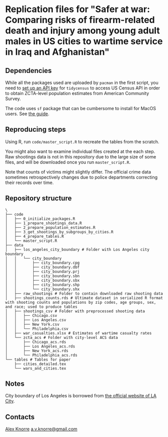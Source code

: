 # Replication files for "Safer at war: Comparing risks of firearm-related death and injury among young adult males in US cities to wartime service in Iraq and Afghanistan"

## Dependencies

While all the packages used are uploaded by `pacman` in the first script, you need to [set up an API key](https://walker-data.com/tidycensus/reference/census_api_key.html) for `tidycensus` to access US Census API in order to obtain ZCTA-level population estimates from American Community Survey. 

The code uses `sf` package that can be cumbersome to install for MacOS users. See [the guide](https://r-spatial.github.io/sf/#macos).

## Reproducing steps

Using R, run `code/master_script.R` to recreate the tables from the scratch.

You might also want to examine individual files created at the each step. Raw shootings data is not in this repository due to the large size of some files, and will be downloaded once you run `master_script.R`. 

Note that counts of victims might slightly differ. The official crime data sometimes retrospectively changes due to police departments correcting their records over time.

## Repository structure
```
\
├── code
│   ├── 0_initialize_packages.R
│   ├── 1_prepare_shootings_data.R
│   ├── 2_prepare_population_estimates.R
│   ├── 3_get_shootings_by_subgroups_by_cities.R
│   ├── 4_prepare_tables.R
│   └── master_script.R
├── data
│   ├── los_angeles_city_boundary # Folder with Los Angeles city boundary
│   │   └── city_boundary
│   │       ├── city_boundary.cpg
│   │       ├── city_boundary.dbf
│   │       ├── city_boundary.prj
│   │       ├── city_boundary.sbn
│   │       ├── city_boundary.sbx
│   │       ├── city_boundary.shp
│   │       └── city_boundary.shx
│   ├── raw_shootings # Folder to contain downloaded raw shooting data
│   ├── shootings_counts.rds # Ultimate dataset in serialized R format with shooting counts and populations by zip codes, age groups, sex, and race; used to produce tables
│   ├── shootings_csv # Folder with preprocessed shooting data
│   │   ├── Chicago.csv
│   │   ├── Los Angeles.csv
│   │   ├── New York.csv
│   │   └── Philadelphia.csv
│   ├── war_casualties.xlsx # Estimates of wartime casualty rates
│   └── zcta_acs # Folder with city-level ACS data
│       ├── Chicago_acs.rds
│       ├── Los Angeles_acs.rds
│       ├── New York_acs.rds
│       └── Philadelphia_acs.rds
└── tables # Tables for paper
    ├── cities_detailed.tex
    └── wars_and_cities.tex
```

## Notes

City boundary of Los Angeles is borrowed from [the official website of LA City](https://data.lacity.org/City-Infrastructure-Service-Requests/City-Boundary-of-Los-Angeles/ppge-zfr4).

## Contacts
[Alex Knorre](alexknorre.com)
a.v.knorre@gmail.com

